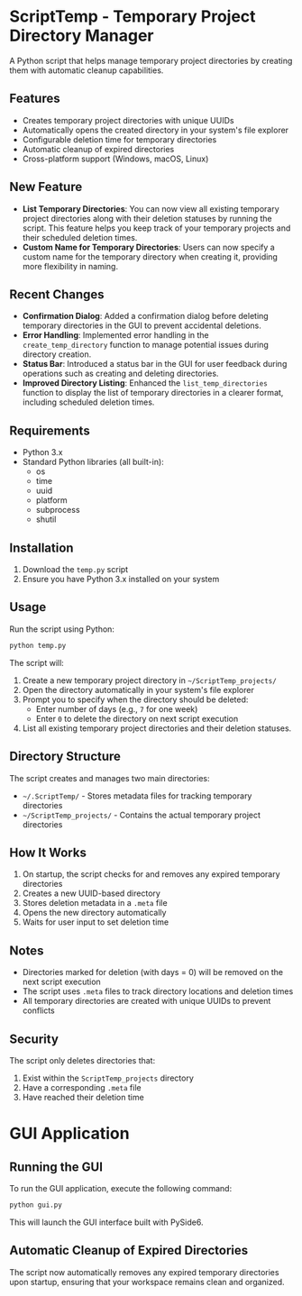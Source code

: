 # ScriptTemp - Temporary Project Directory Manager

A Python script that helps manage temporary project directories by creating them with automatic cleanup capabilities.

## Features

- Creates temporary project directories with unique UUIDs
- Automatically opens the created directory in your system's file explorer
- Configurable deletion time for temporary directories
- Automatic cleanup of expired directories
- Cross-platform support (Windows, macOS, Linux)

## New Feature

- **List Temporary Directories**: You can now view all existing temporary project directories along with their deletion statuses by running the script. This feature helps you keep track of your temporary projects and their scheduled deletion times.
- **Custom Name for Temporary Directories**: Users can now specify a custom name for the temporary directory when creating it, providing more flexibility in naming.

## Recent Changes

- **Confirmation Dialog**: Added a confirmation dialog before deleting temporary directories in the GUI to prevent accidental deletions.
- **Error Handling**: Implemented error handling in the `create_temp_directory` function to manage potential issues during directory creation.
- **Status Bar**: Introduced a status bar in the GUI for user feedback during operations such as creating and deleting directories.
- **Improved Directory Listing**: Enhanced the `list_temp_directories` function to display the list of temporary directories in a clearer format, including scheduled deletion times.

## Requirements

- Python 3.x
- Standard Python libraries (all built-in):
  - os
  - time
  - uuid
  - platform
  - subprocess
  - shutil

## Installation

1. Download the `temp.py` script
2. Ensure you have Python 3.x installed on your system

## Usage

Run the script using Python:

```bash
python temp.py
```

The script will:
1. Create a new temporary project directory in `~/ScriptTemp_projects/`
2. Open the directory automatically in your system's file explorer
3. Prompt you to specify when the directory should be deleted:
   - Enter number of days (e.g., `7` for one week)
   - Enter `0` to delete the directory on next script execution
4. List all existing temporary project directories and their deletion statuses.

## Directory Structure

The script creates and manages two main directories:
- `~/.ScriptTemp/` - Stores metadata files for tracking temporary directories
- `~/ScriptTemp_projects/` - Contains the actual temporary project directories

## How It Works

1. On startup, the script checks for and removes any expired temporary directories
2. Creates a new UUID-based directory
3. Stores deletion metadata in a `.meta` file
4. Opens the new directory automatically
5. Waits for user input to set deletion time

## Notes

- Directories marked for deletion (with days = 0) will be removed on the next script execution
- The script uses `.meta` files to track directory locations and deletion times
- All temporary directories are created with unique UUIDs to prevent conflicts

## Security

The script only deletes directories that:
1. Exist within the `ScriptTemp_projects` directory
2. Have a corresponding `.meta` file
3. Have reached their deletion time

# GUI Application

## Running the GUI

To run the GUI application, execute the following command:

```bash
python gui.py
```

This will launch the GUI interface built with PySide6.

## Automatic Cleanup of Expired Directories

The script now automatically removes any expired temporary directories upon startup, ensuring that your workspace remains clean and organized. 
